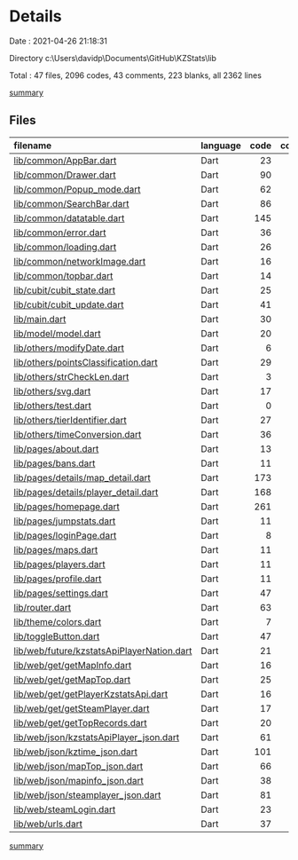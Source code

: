 # Details

Date : 2021-04-26 21:18:31

Directory c:\Users\davidp\Documents\GitHub\KZStats\lib

Total : 47 files,  2096 codes, 43 comments, 223 blanks, all 2362 lines

[summary](results.md)

## Files
| filename | language | code | comment | blank | total |
| :--- | :--- | ---: | ---: | ---: | ---: |
| [lib/common/AppBar.dart](/lib/common/AppBar.dart) | Dart | 23 | 2 | 5 | 30 |
| [lib/common/Drawer.dart](/lib/common/Drawer.dart) | Dart | 90 | 0 | 6 | 96 |
| [lib/common/Popup_mode.dart](/lib/common/Popup_mode.dart) | Dart | 62 | 0 | 4 | 66 |
| [lib/common/SearchBar.dart](/lib/common/SearchBar.dart) | Dart | 86 | 2 | 7 | 95 |
| [lib/common/datatable.dart](/lib/common/datatable.dart) | Dart | 145 | 0 | 9 | 154 |
| [lib/common/error.dart](/lib/common/error.dart) | Dart | 36 | 0 | 2 | 38 |
| [lib/common/loading.dart](/lib/common/loading.dart) | Dart | 26 | 0 | 2 | 28 |
| [lib/common/networkImage.dart](/lib/common/networkImage.dart) | Dart | 16 | 0 | 2 | 18 |
| [lib/common/topbar.dart](/lib/common/topbar.dart) | Dart | 14 | 0 | 3 | 17 |
| [lib/cubit/cubit_state.dart](/lib/cubit/cubit_state.dart) | Dart | 25 | 0 | 8 | 33 |
| [lib/cubit/cubit_update.dart](/lib/cubit/cubit_update.dart) | Dart | 41 | 0 | 12 | 53 |
| [lib/main.dart](/lib/main.dart) | Dart | 30 | 1 | 6 | 37 |
| [lib/model/model.dart](/lib/model/model.dart) | Dart | 20 | 0 | 6 | 26 |
| [lib/others/modifyDate.dart](/lib/others/modifyDate.dart) | Dart | 6 | 0 | 1 | 7 |
| [lib/others/pointsClassification.dart](/lib/others/pointsClassification.dart) | Dart | 29 | 0 | 2 | 31 |
| [lib/others/strCheckLen.dart](/lib/others/strCheckLen.dart) | Dart | 3 | 0 | 1 | 4 |
| [lib/others/svg.dart](/lib/others/svg.dart) | Dart | 17 | 0 | 4 | 21 |
| [lib/others/test.dart](/lib/others/test.dart) | Dart | 0 | 0 | 2 | 2 |
| [lib/others/tierIdentifier.dart](/lib/others/tierIdentifier.dart) | Dart | 27 | 0 | 1 | 28 |
| [lib/others/timeConversion.dart](/lib/others/timeConversion.dart) | Dart | 36 | 2 | 7 | 45 |
| [lib/pages/about.dart](/lib/pages/about.dart) | Dart | 13 | 0 | 3 | 16 |
| [lib/pages/bans.dart](/lib/pages/bans.dart) | Dart | 11 | 0 | 3 | 14 |
| [lib/pages/details/map_detail.dart](/lib/pages/details/map_detail.dart) | Dart | 173 | 4 | 7 | 184 |
| [lib/pages/details/player_detail.dart](/lib/pages/details/player_detail.dart) | Dart | 168 | 2 | 8 | 178 |
| [lib/pages/homepage.dart](/lib/pages/homepage.dart) | Dart | 261 | 9 | 8 | 278 |
| [lib/pages/jumpstats.dart](/lib/pages/jumpstats.dart) | Dart | 11 | 0 | 3 | 14 |
| [lib/pages/loginPage.dart](/lib/pages/loginPage.dart) | Dart | 8 | 0 | 3 | 11 |
| [lib/pages/maps.dart](/lib/pages/maps.dart) | Dart | 11 | 0 | 3 | 14 |
| [lib/pages/players.dart](/lib/pages/players.dart) | Dart | 11 | 0 | 3 | 14 |
| [lib/pages/profile.dart](/lib/pages/profile.dart) | Dart | 11 | 0 | 3 | 14 |
| [lib/pages/settings.dart](/lib/pages/settings.dart) | Dart | 47 | 0 | 5 | 52 |
| [lib/router.dart](/lib/router.dart) | Dart | 63 | 1 | 3 | 67 |
| [lib/theme/colors.dart](/lib/theme/colors.dart) | Dart | 7 | 0 | 2 | 9 |
| [lib/toggleButton.dart](/lib/toggleButton.dart) | Dart | 47 | 3 | 6 | 56 |
| [lib/web/future/kzstatsApiPlayerNation.dart](/lib/web/future/kzstatsApiPlayerNation.dart) | Dart | 21 | 0 | 2 | 23 |
| [lib/web/get/getMapInfo.dart](/lib/web/get/getMapInfo.dart) | Dart | 16 | 0 | 4 | 20 |
| [lib/web/get/getMapTop.dart](/lib/web/get/getMapTop.dart) | Dart | 25 | 0 | 5 | 30 |
| [lib/web/get/getPlayerKzstatsApi.dart](/lib/web/get/getPlayerKzstatsApi.dart) | Dart | 16 | 0 | 6 | 22 |
| [lib/web/get/getSteamPlayer.dart](/lib/web/get/getSteamPlayer.dart) | Dart | 17 | 0 | 5 | 22 |
| [lib/web/get/getTopRecords.dart](/lib/web/get/getTopRecords.dart) | Dart | 20 | 0 | 4 | 24 |
| [lib/web/json/kzstatsApiPlayer_json.dart](/lib/web/json/kzstatsApiPlayer_json.dart) | Dart | 61 | 3 | 6 | 70 |
| [lib/web/json/kztime_json.dart](/lib/web/json/kztime_json.dart) | Dart | 101 | 3 | 8 | 112 |
| [lib/web/json/mapTop_json.dart](/lib/web/json/mapTop_json.dart) | Dart | 66 | 3 | 6 | 75 |
| [lib/web/json/mapinfo_json.dart](/lib/web/json/mapinfo_json.dart) | Dart | 38 | 3 | 6 | 47 |
| [lib/web/json/steamplayer_json.dart](/lib/web/json/steamplayer_json.dart) | Dart | 81 | 0 | 11 | 92 |
| [lib/web/steamLogin.dart](/lib/web/steamLogin.dart) | Dart | 23 | 0 | 4 | 27 |
| [lib/web/urls.dart](/lib/web/urls.dart) | Dart | 37 | 5 | 6 | 48 |

[summary](results.md)